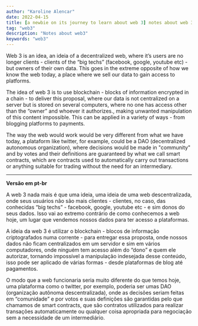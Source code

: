 ```yaml
---
author: "Karoline Alencar"
date: 2022-04-15
title: [a newbie on its journey to learn about web 3] notes about web 3.0
tag: "web3"
description: "Notes about web3"
keywords: "web3"
---
```


Web 3 is an idea, an ideia of a decentralized web, where it’s users are no longer clients - clients of the “big techs” (facebook, google, youtube etc) - but owners of their own data. This goes in the extreme opposite of how we know the web today, a place where we sell our data to gain access to platforms.

The idea of web 3 is to use blockchain - blocks of information encrypted in a chain - to deliver this proposal, where our data is not centralized on a server but is stored on several computers, where no one has access other than the “owner” and whoever it authorizes., making unwanted manipulation of this content impossible. This can be applied in a variety of ways - from blogging platforms to payments.

The way the web would work would be very different from what we have today, a plataform like twitter, for example, could be a DAO (decentralized autonomous organization), where decisions would be made in "community" and by votes and their definitions are guaranteed by what we call smart contracts, which are contracts used to automatically carry out transactions or anything suitable for trading without the need for an intermediary.

--------------------------------------------

**Versão em pt-br**

A web 3 nada mais é que uma ideia, uma ideia de uma web descentralizada, onde seus usuários não são mais clientes - clientes, no caso, das conhecidas “big techs” - facebook, google, youtube etc - e sim donos do seus dados. Isso vai ao extremo contrário de como conhecemos a web hoje, um lugar que vendemos nossos dados para ter acesso a plataformas.


A ideia da web 3 é utilizar o blockchain - blocos de informação criptografados numa corrente - para entregar essa proposta, onde nossos dados não ficam centralizados em um servidor e sim em vários computadores, onde ninguém tem acesso além do “dono” e quem ele autorizar, tornando impossível a manipulação indesejada desse conteúdo, isso pode ser aplicado de várias formas - desde plataformas de blog até pagamentos.


O modo que a web funcionaria seria muito diferente do que temos hoje, uma plataforma como o twitter, por exemplo, poderia ser umas DAO (organização autônoma descentralizada), onde as decisões seriam feitas em “comunidade” e por votos e suas definições são garantidas pelo que chamamos de smart contracts, que são contratos utilizados para realizar transações automaticamente ou qualquer coisa apropriada para negociação sem a necessidade de um intermediário.